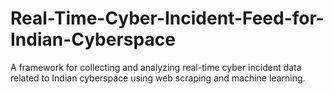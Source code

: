 # Real-Time-Cyber-Incident-Feed-for-Indian-Cyberspace
A framework for collecting and analyzing real-time cyber incident data related to Indian cyberspace using web scraping and machine learning.
